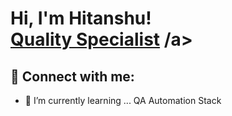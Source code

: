 <h1>Hi, I'm Hitanshu! <br/><a href="https://www.linkedin.com/in/hitanshuhjoshi/">Quality Specialist</a> /a></h1>




<h2> 🤳 Connect with me:</h2>

[linkedin]: https://linkedin.com/in/hitanshuhjoshi


- 🌱 I’m currently learning ... QA Automation Stack

